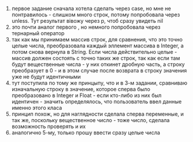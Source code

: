 1. первое задание сначала хотела сделать через case, но мне не понтравилось - слишком много строк, потому попробовала через unless. Тут результат вівожу через p, чтоб сразу увидеть  nil
2. это почти аналог первого , но немного попробовала через тернарный оператор
3. так как мы принимаем массив строк, для сравнения, что это точно целые числа, преобразовала каждый эллемент массива в Integer, а потом снова вернула в String. Если числа действительно целые - массив должен состоять с точно таких же строк, так как если там будут вещественные числа - у них откинет дробную часть, а строку преобразует в 0 - и в этом случае после возврата в строку значения уже не будут идентичными
4. тут поступила по тому же принцыпу, что и в 3-м задании, сравниваю изначальную строку в значение, которое сперва было преобразовано в Integer и Float  - если кто-либо из них был идентичен - значить определялось, что пользователь ввел данные именно этого класа
5. принцип похож, но для наглядности сделала сперва переменные, и так же, поскольку вещественное число - тоже число, сделала возможность проверять и их
6. аналогично 5-му, только прошу ввести сразу целые числа

